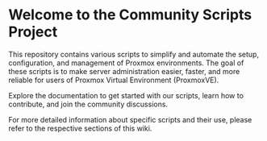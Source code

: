# Welcome to the Community Scripts Project

This repository contains various scripts to simplify and automate the setup, configuration, and management of Proxmox environments. The goal of these scripts is to make server administration easier, faster, and more reliable for users of Proxmox Virtual Environment (ProxmoxVE).

Explore the documentation to get started with our scripts, learn how to contribute, and join the community discussions.

For more detailed information about specific scripts and their use, please refer to the respective sections of this wiki.
